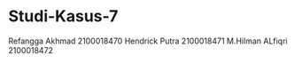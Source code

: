 # Studi-Kasus-7
Refangga Akhmad  2100018470
Hendrick Putra   2100018471
M.Hilman ALfiqri 2100018472
